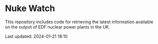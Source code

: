 # Nuke Watch

This repository includes code for retrieving the latest information available on the output of EDF nuclear power plants in the UK.

Last updated: 2024-01-21 18:10